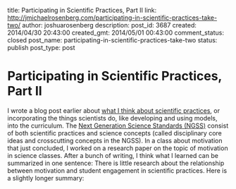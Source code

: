 title: Participating in Scientific Practices, Part II
link: http://jmichaelrosenberg.com/participating-in-scientific-practices-take-two/
author: joshuarosenberg
description: 
post_id: 3687
created: 2014/04/30 20:43:00
created_gmt: 2014/05/01 00:43:00
comment_status: closed
post_name: participating-in-scientific-practices-take-two
status: publish
post_type: post

# Participating in Scientific Practices, Part II

I wrote a blog post earlier about [what I think about scientific practices](http://joshuamrosenberg.com/participating-in-scientific-practices/), or incorporating the things scientists do, like developing and using models, into the curriculum. The [Next Generation Science Standards (NGSS)](http://nextgenscience.org/) consist of both scientific practices and science concepts (called disciplinary core ideas and crosscutting concepts in the NGSS). In a class about motivation that just concluded, I worked on a research paper on the topic of motivation in science classes. After a bunch of writing, I think what I learned can be summarized in one sentence: There is little research about the relationship between motivation and student engagement in scientific practices. Here is a slightly longer summary: